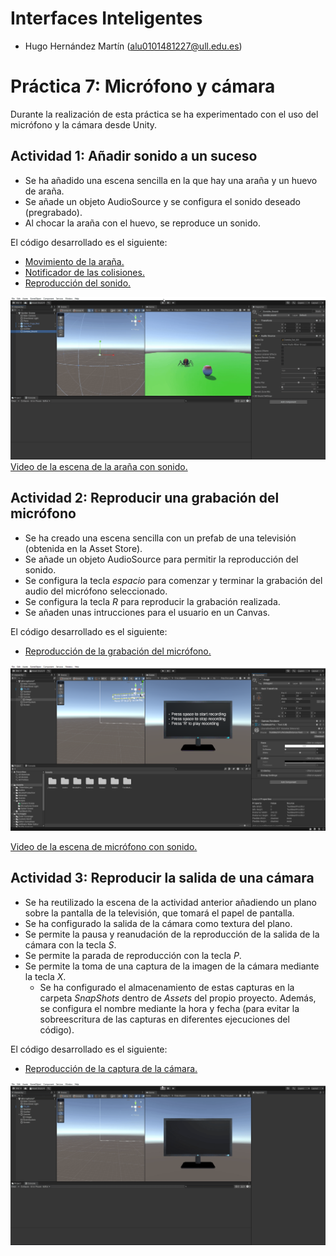 # Interfaces Inteligentes

- Hugo Hernández Martín (alu0101481227@ull.edu.es)

# Práctica 7: Micrófono y cámara

Durante la realización de esta práctica se ha experimentado con el uso del micrófono y la cámara desde Unity.

## Actividad 1: Añadir sonido a un suceso

- Se ha añadido una escena sencilla en la que hay una araña y un huevo de araña.
- Se añade un objeto AudioSource y se configura el sonido deseado (pregrabado).
- Al chocar la araña con el huevo, se reproduce un sonido.

El código desarrollado es el siguiente:
- [Movimiento de la araña.](./Scripts/PlayWithObject.cs)
- [Notificador de las colisiones.](./Scripts/CollisionNotifier.cs)
- [Reproducción del sonido.](./Scripts/PlaySoundOnCollision.cs)

![GIF de la escena de la araña.](./docs/p07_II_spider.gif)
[Video de la escena de la araña con sonido.](./docs/p07_II_spider.mp4)

## Actividad 2: Reproducir una grabación del micrófono

- Se ha creado una escena sencilla con un prefab de una televisión (obtenida en la Asset Store).
- Se añade un objeto AudioSource para permitir la reproducción del sonido.
- Se configura la tecla _espacio_ para comenzar y terminar la grabación del audio del micrófono seleccionado.
- Se configura la tecla _R_ para reproducir la grabación realizada.
- Se añaden unas intrucciones para el usuario en un Canvas.

El código desarrollado es el siguiente:
- [Reproducción de la grabación del micrófono.](./Scripts/PlayMicrophoneRecord.cs)

![Imagen micrófono.](./docs/p07_II_micro.png)

[Video de la escena de micrófono con sonido.](./docs/p07_II_micro.mp4)

## Actividad 3: Reproducir la salida de una cámara

- Se ha reutilizado la escena de la actividad anterior añadiendo un plano sobre la pantalla de la televisión, que tomará el papel de pantalla.
- Se ha configurado la salida de la cámara como textura del plano.
- Se permite la pausa y reanudación de la reproducción de la salida de la cámara con la tecla _S_.
- Se permite la parada de reproducción con la tecla _P_.
- Se permite la toma de una captura de la imagen de la cámara mediante la tecla _X_.
    - Se ha configurado el almacenamiento de estas capturas en la carpeta _SnapShots_ dentro de _Assets_ del propio proyecto. Además, se configura el nombre mediante la hora y fecha (para evitar la sobreescritura de las capturas en diferentes ejecuciones del código).

El código desarrollado es el siguiente:
- [Reproducción de la captura de la cámara.](./Scripts/PlayCameraRecord.cs)

![GIF cámara.](./docs/p07_II_camara.gif)
